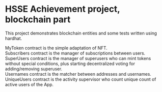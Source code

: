 # HSSE Achievement project, blockchain part

This project demonstrates blockchain entities and some tests written using hardhat.

MyToken contract is the simple adaptation of NFT.  
Subscribers contract is the manager of subscriptions between users.  
SuperUsers contract is the manager of superusers who can mint tokens without special conditions, plus starting decentralized voting for adding/removing superuser.  
Usernames contract is the matcher between addresses and usernames.  
UniqueUsers contract is the activity supervisor who count unique count of active users of the App.  
